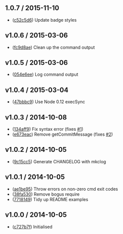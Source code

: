 ## 1.0.7 / 2015-11-10

 * ([c52c5d6](https://github.com/tanem/npmrel/commit/c52c5d66ddb5fdf3c61329bc8c58c4248de883c1)) Update badge styles

## v1.0.6 / 2015-03-06

 * ([fc9d8ae](https://github.com/tanem/npmrel/commit/fc9d8ae4e635715c43d39a9e8df83a66480fde16)) Clean up the command output

## v1.0.5 / 2015-03-06

 * ([054e6ee](https://github.com/tanem/npmrel/commit/054e6eed450904d76dd17c99e5f04a10927de0ad)) Log command output

## v1.0.4 / 2015-03-04

 * ([47bbbc9](https://github.com/tanem/npmrel/commit/47bbbc9259d08810b6f741e8336dee5cdf9cfddb)) Use Node 0.12 execSync

## v1.0.3 / 2014-10-08

 * ([134aff9](https://github.com/tanem/npmrel/commit/134aff9b4551cace41940b8fc2003778d2553236)) Fix syntax error (fixes [#1](https://github.com/tanem/npmrel/issues/1))
 * ([e673eac](https://github.com/tanem/npmrel/commit/e673eacfb27f9241e66234170a21c428221deda8)) Remove getCommitMessage (fixes [#2](https://github.com/tanem/npmrel/issues/2))

## v1.0.2 / 2014-10-05

 * ([9c15cc5](https://github.com/tanem/npmrel/commit/9c15cc51290bc77b578ae0bc3a16610092ac1fa5)) Generate CHANGELOG with mkclog

## v1.0.1 / 2014-10-05

 * ([ae1be95](https://github.com/tanem/npmrel/commit/ae1be9535929473c219b16e7710d6b2fb969859d)) Throw errors on non-zero cmd exit codes
 * ([38fa530](https://github.com/tanem/npmrel/commit/38fa5301a87eb3172c5ca841715bc2e7addfc89a)) Remove bogus require
 * ([7718149](https://github.com/tanem/npmrel/commit/7718149fa1bb394e33ec9df52cf3ba837745d70e)) Tidy up README examples

## v1.0.0 / 2014-10-05

 * ([c727b7f](https://github.com/tanem/npmrel/commit/c727b7fca6efe048356b277e6c8b1f88b682c131)) Initialised
 